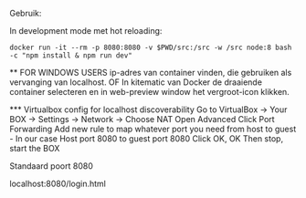 Gebruik:

In development mode met hot reloading:

`docker run -it --rm -p 8080:8080 -v $PWD/src:/src -w /src node:8 bash -c "npm install & npm run dev"`

** FOR WINDOWS USERS
ip-adres van container vinden, die gebruiken als vervanging van localhost.
OF
In kitematic van Docker de draaiende container selecteren en in web-preview window het vergroot-icon klikken.

*** Virtualbox config for localhost discoverability
Go to VirtualBox -> Your BOX -> Settings -> Network ->
Choose NAT
Open Advanced
Click Port Forwarding
Add new rule to map whatever port you need from host to guest - In our case Host port 8080 to guest port 8080
Click OK, OK
Then stop, start the BOX

Standaard poort 8080

localhost:8080/login.html